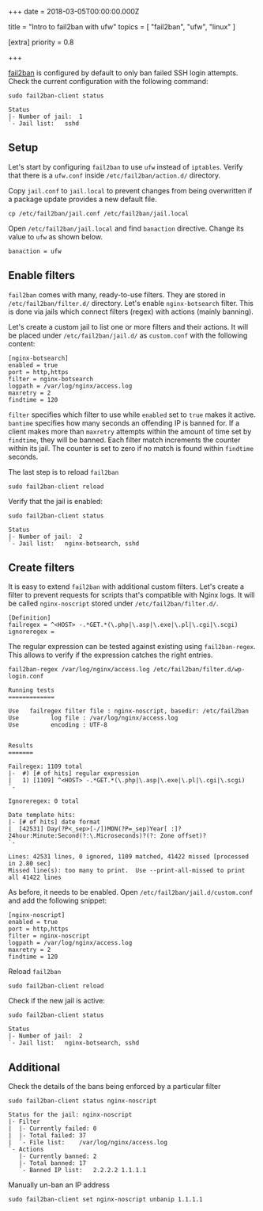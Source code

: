 
+++
date = 2018-03-05T00:00:00.000Z


title = "Intro to fail2ban with ufw"
topics = [ "fail2ban", "ufw", "linux" ]

[extra]
priority = 0.8

+++

[fail2ban](https://www.fail2ban.org/wiki/index.php/Main_Page) is configured by default to only ban failed SSH login attempts. Check the current configuration with the following command:

    sudo fail2ban-client status

    Status
    |- Number of jail:	1
    `- Jail list:	sshd


## Setup

Let's start by configuring `fail2ban` to use `ufw` instead of `iptables`. Verify
that there is a `ufw.conf` inside `/etc/fail2ban/action.d/` directory.

Copy `jail.conf` to `jail.local` to prevent changes from
being overwritten if a package update provides a new default file.

    cp /etc/fail2ban/jail.conf /etc/fail2ban/jail.local

Open `/etc/fail2ban/jail.local` and find `banaction` directive. Change its value to
`ufw` as shown below.

    banaction = ufw


## Enable filters

`fail2ban` comes with many, ready-to-use filters. They are stored in
`/etc/fail2ban/filter.d/` directory. Let's enable `nginx-botsearch` filter. This
is done via jails which connect filters (regex) with actions (mainly banning).

Let's create a custom jail to list one or more filters and their actions. It
will be placed under `/etc/fail2ban/jail.d/` as `custom.conf` with the following
content:

    [nginx-botsearch]
    enabled = true
    port = http,https
    filter = nginx-botsearch
    logpath = /var/log/nginx/access.log
    maxretry = 2
    findtime = 120

`filter` specifies which filter to use while `enabled` set to `true` makes it
active. `bantime` specifies how many seconds an offending IP is banned for. If a client makes more than `maxretry` attempts within the amount of time set by `findtime`, they will be banned. Each filter match increments the counter within its jail. The counter is set to zero if no match is found within `findtime` seconds.

The last step is to reload `fail2ban`

    sudo fail2ban-client reload

Verify that the jail is enabled:

    sudo fail2ban-client status

    Status
    |- Number of jail:	2
    `- Jail list:	nginx-botsearch, sshd


## Create filters

It is easy to extend `fail2ban` with additional custom filters. Let's create a
filter to prevent requests for scripts that's compatible with Nginx logs. It
will be called `nginx-noscript` stored under `/etc/fail2ban/filter.d/`.

    [Definition]
    failregex = ^<HOST> -.*GET.*(\.php|\.asp|\.exe|\.pl|\.cgi|\.scgi)
    ignoreregex =

The regular expression can be tested against existing using `fail2ban-regex`.
This allows to verify if the expression catches the right entries.

    fail2ban-regex /var/log/nginx/access.log /etc/fail2ban/filter.d/wp-login.conf

    Running tests
    =============

    Use   failregex filter file : nginx-noscript, basedir: /etc/fail2ban
    Use         log file : /var/log/nginx/access.log
    Use         encoding : UTF-8


    Results
    =======

    Failregex: 1109 total
    |-  #) [# of hits] regular expression
    |   1) [1109] ^<HOST> -.*GET.*(\.php|\.asp|\.exe|\.pl|\.cgi|\.scgi)
    `-

    Ignoreregex: 0 total

    Date template hits:
    |- [# of hits] date format
    |  [42531] Day(?P<_sep>[-/])MON(?P=_sep)Year[ :]?24hour:Minute:Second(?:\.Microseconds)?(?: Zone offset)?
    `-

    Lines: 42531 lines, 0 ignored, 1109 matched, 41422 missed [processed in 2.80 sec]
    Missed line(s): too many to print.  Use --print-all-missed to print all 41422 lines

As before, it needs to be enabled. Open `/etc/fail2ban/jail.d/custom.conf` and
add the following snippet:

    [nginx-noscript]
    enabled = true
    port = http,https
    filter = nginx-noscript
    logpath = /var/log/nginx/access.log
    maxretry = 2
    findtime = 120

Reload `fail2ban`

    sudo fail2ban-client reload

Check if the new jail is active:

    sudo fail2ban-client status

    Status
    |- Number of jail:	2
    `- Jail list:	nginx-botsearch, sshd


## Additional

Check the details of the bans being enforced by a particular filter

    sudo fail2ban-client status nginx-noscript

    Status for the jail: nginx-noscript
    |- Filter
    |  |- Currently failed:	0
    |  |- Total failed:	37
    |  `- File list:	/var/log/nginx/access.log
    `- Actions
       |- Currently banned:	2
       |- Total banned:	17
       `- Banned IP list:	2.2.2.2 1.1.1.1

Manually un-ban an IP address

    sudo fail2ban-client set nginx-noscript unbanip 1.1.1.1
